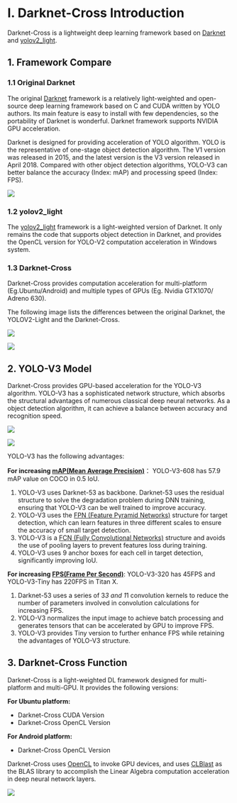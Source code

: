 # I. Darknet-Cross Introduction

Darknet-Cross is a lightweight deep learning framework based on [Darknet](https://github.com/pjreddie/darknet) and [yolov2_light](https://github.com/AlexeyAB/yolo2_light).

## 1. Framework Compare

### 1.1 Original Darknet

The original [Darknet](https://github.com/pjreddie/darknet) framework is a relatively light-weighted and open-source deep learning framework based on C and CUDA written by YOLO authors. Its main feature is easy to install with few dependencies, so the portability of Darknet is wonderful. Darknet framework supports NVIDIA GPU acceleration.

Darknet is designed for providing acceleration of YOLO algorithm. YOLO is the representative of one-stage object detection algorithm. The V1 version was released in 2015, and the latest version is the V3 version released in April 2018. Compared with other object detection algorithms, YOLO-V3 can better balance the accuracy (Index: mAP) and processing speed (Index: FPS).

![](img/1.png)

### 1.2 yolov2_light

The [yolov2_light](https://github.com/AlexeyAB/yolo2_light) framework is a light-weighted version of Darknet. It only remains the code that supports object detection in Darknet, and provides the OpenCL version for YOLO-V2 computation acceleration in Windows system. 

### 1.3 Darknet-Cross

Darknet-Cross provides computation acceleration for multi-platform (Eg.Ubuntu/Android) and multiple types of GPUs (Eg. Nvidia GTX1070/ Adreno 630).

The following image lists the differences between the original Darknet, the YOLOV2-Light and the Darknet-Cross.

![](img/89.png)

![](img/2.png)

## 2. YOLO-V3 Model

Darknet-Cross provides GPU-based acceleration for the YOLO-V3 algorithm. YOLO-V3 has a sophisticated network structure, which absorbs the structural advantages of numerous classical deep neural networks. As a object detection algorithm, it can achieve a balance between accuracy and recognition speed.

![](img/3.png)

![](img/4.png)

YOLO-V3 has the following advantages:

**For increasing [mAP(Mean Average Precision)](https://www.youtube.com/watch?v=pM6DJ0ZZee0)**： YOLO-V3-608 has 57.9 mAP value on COCO in 0.5 IoU.

1. YOLO-V3 uses Darknet-53 as backbone. Darknet-53 uses the residual structure to solve the degradation problem during DNN training, ensuring that YOLO-V3 can be well trained to improve accuracy.
2. YOLO-V3 uses the [FPN (Feature Pyramid Networks)](https://arxiv.org/abs/1612.03144) structure for target detection, which can learn features in three different scales to ensure the accuracy of small target detection.
3. YOLO-V3 is a [FCN (Fully Convolutional Networks)](https://people.eecs.berkeley.edu/~jonlong/long_shelhamer_fcn.pdf) structure and avoids the use of pooling layers to prevent features loss during training.
4. YOLO-V3 uses 9 anchor boxes for each cell in target detection, significantly improving IoU.  

**For increasing [FPS(Frame Per Second)](https://en.wikipedia.org/wiki/Frame_rate)**: YOLO-V3-320 has 45FPS and YOLO-V3-Tiny has 220FPS in Titan X.

1. Darknet-53 uses a series of 3*3 and 1*1 convolution kernels to reduce the number of parameters involved in convolution calculations for increasing FPS.
2. YOLO-V3 normalizes the input image to achieve batch processing and generates tensors that can be accelerated by GPU to improve FPS.
3. YOLO-V3 provides Tiny version to further enhance FPS while retaining the advantages of YOLO-V3 structure. 

## 3. Darknet-Cross Function

Darknet-Cross is a light-weighted DL framework designed for multi-platform and multi-GPU. It provides the following versions:

**For Ubuntu platform:**

- Darknet-Cross CUDA Version
- Darknet-Cross OpenCL Version

**For Android platform:**

- Darknet-Cross OpenCL Version

Darknet-Cross uses [OpenCL](https://www.khronos.org/opencl/) to invoke GPU devices, and uses [CLBlast](https://github.com/CNugteren/CLBlast) as the BLAS library to accomplish the  Linear Algebra computation acceleration in deep neural network layers.

![](img/5.png)

